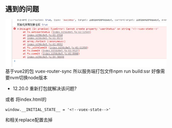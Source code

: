 ## 遇到的问题

![](./images/2.jpg)
基于vue2的包 vuex-router-sync
所以服务端打包文件npm run build:ssr
好像需要nvm切换node版本
- 12.20.0 重新打包就解决该问题?

或者 将index.html的
```
window.__INITIAL_STATE__ = '<!--vuex-state-->'
```
和相关replace配置去掉

